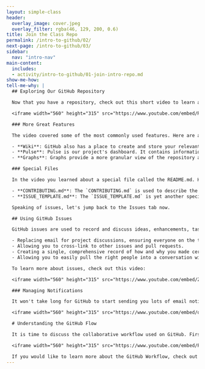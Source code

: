 ```yaml
---
layout: simple-class
header:
  overlay_image: cover.jpeg
  overlay_filter: rgba(46, 129, 200, 0.6)
title: Join the Class Repo
permalink: /intro-to-github/02/
next-page: /intro-to-github/03/
sidebar:
  nav: "intro-nav"
main-content:
  includes:
  - activity/intro-to-github/01-join-intro-repo.md
show-me-how:
tell-me-why: |
  ## Exploring Our GitHub Repository

  Now that you have a repository, check out this short video to learn about the key features it contains:

  <iframe width="560" height="315" src="https://www.youtube.com/embed/R8OAwrcMlRw" frameborder="0" allowfullscreen></iframe>

  ### More Great Features

  The video covered some of the most commonly used features. Here are a few other items of interest you can find GitHub repositories:

  - **Wiki**: GitHub also has a place to create and store your relevant project documentation.
  - **Pulse**: Pulse is our project's dashboard. It contains information on the work that has been completed and the work in progress.
  - **Graphs**: Graphs provide a more granular view of the repository activity, including who has contributed, when the work is being done, and who has forked the repository.

  ### Special Files

  In the video you learned about a special file called the README.md. Here are a few other special files you can add to your repositories:

  - **CONTRIBUTING.md**: The `CONTRIBUTING.md` is used to describe the process for collaborating on the repository. The link to the `CONTRIBUTING.md` file is shown anytime someone begins to create a new issue or pull request.
  - **ISSUE_TEMPLATE.md**: The `ISSUE_TEMPLATE.md` is yet another special file you can use to pre-populate the body of an issue. For example, if you always want to gather certain types of information for bug reports, you can include it in the issue template and every new issue will be opened with your recommended starter text.

  Speaking of issues, let's jump back to the Issues tab now.

  ## Using GitHub Issues

  GitHub issues are used to record and discuss ideas, enhancements, tasks, and bugs. They make collaboration easier by:

  - Replacing email for project discussions, ensuring everyone on the team (even your future team member) has the complete story.
  - Allowing you to cross-link to other issues and pull requests.
  - Creating a single, comprehensive record of how and why you made certain decisions.
  - Allowing you to easily pull the right people into a conversation with @ mentions and team mentions.

  To learn more about issues, check out this video:

  <iframe width="560" height="315" src="https://www.youtube.com/embed/Zhj46r5D0nQ" frameborder="0" allowfullscreen></iframe>

  ### Managing Notifications

  It won't take long for GitHub to start sending you lots of email notifications about the things happening in our project. If you would like to learn how to customize (or reduce) the notifications you receive from GitHub, check out this video:

  <iframe width="560" height="315" src="https://www.youtube.com/embed/ocQldxF7fMY" frameborder="0" allowfullscreen></iframe>

  # Understanding the GitHub Flow

  It is time to discuss the collaborative workflow used on GitHub. First, check out this video:

  <iframe width="560" height="315" src="https://www.youtube.com/embed/PBI2Rz-ZOxU" frameborder="0" allowfullscreen></iframe>

  If you would like to learn more about the GitHub Workflow, check out this [interactive guide](https://guides.github.com/introduction/flow/).
---
```

